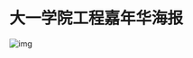# 大一学院工程嘉年华海报



![img](http://onxdlp2lu.bkt.clouddn.com/u%E9%A2%A0%E4%B8%89%E5%80%92%E5%9B%9B11.jpg)